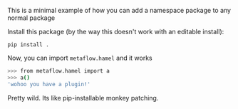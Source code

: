 This is a minimal example of how you can add a namespace package to any normal package

Install this package (by the way this doesn't work with an editable install):

```
pip install .
```

Now, you can import `metaflow.hamel` and it works

```bash
>>> from metaflow.hamel import a
>>> a()
'wohoo you have a plugin!'
```

Pretty wild.  Its like pip-installable monkey patching.